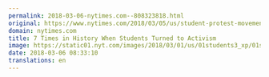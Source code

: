 ```yaml
---
permalink: 2018-03-06-nytimes.com--808323818.html
original: https://www.nytimes.com/2018/03/05/us/student-protest-movements.html?partner=rss&amp;emc=rss
domain: nytimes.com
title: 7 Times in History When Students Turned to Activism
image: https://static01.nyt.com/images/2018/03/01/us/01students3_xp/01students3_xp-mediumThreeByTwo440.jpg
date: 2018-03-06 08:33:10
translations: en
---
```



